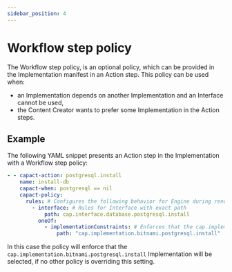 ```yaml
---
sidebar_position: 4
---
```

# Workflow step policy

The Workflow step policy, is an optional policy, which can be provided in the Implementation manifest in an Action step. This policy can be used when:
- an Implementation depends on another Implementation and an Interface cannot be used,
- the Content Creator wants to prefer some Implementation in the Action steps.

## Example

The following YAML snippet presents an Action step in the Implementation with a Workflow step policy:

```yaml
- - capact-action: postgresql.install
    name: install-db
    capact-when: postgresql == nil
    capact-policy:
      rules: # Configures the following behavior for Engine during rendering Action for this step
        - interface: # Rules for Interface with exact path
            path: cap.interface.database.postgresql.install
          oneOf:
            - implementationConstraints: # Enforces that the cap.implementation.bitnami.postgresql.install is selected
                path: "cap.implementation.bitnami.postgresql.install"
```

In this case the policy will enforce that the `cap.implementation.bitnami.postgresql.install` Implementation will be selected, if no other policy is overriding this setting.
